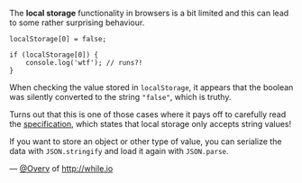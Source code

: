 The **local storage** functionality in browsers is a bit limited and this can
lead to some rather surprising behaviour.

```
localStorage[0] = false;

if (localStorage[0]) {
    console.log('wtf'); // runs?!
}
```

When checking the value stored in `localStorage`, it appears that the boolean
was silently converted to the string `"false"`, which is truthy.

Turns out that this is one of those cases where it pays off to carefully read
the [specification](http://dev.w3.org/html5/webstorage/#storage-0), which states
that local storage only accepts string values!

If you want to store an object or other type of value, you can serialize the
data with `JSON.stringify` and load it again with `JSON.parse`.

— [@Overv](http://twitter.com/Overv) of <http://while.io>
